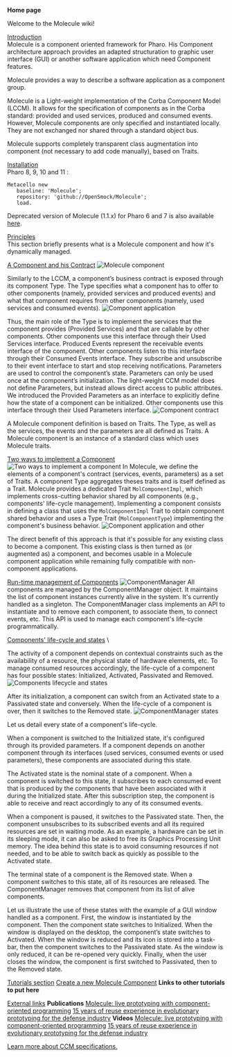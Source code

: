 **Home page**

Welcome to the Molecule wiki!

[Introduction](https://github.com/OpenSmock/Molecule/wiki#introduction) \
Molecule is a component oriented framework for Pharo. His Component architecture approach provides an adapted structuration to graphic user interface (GUI) or another software application which need Component features.

Molecule provides a way to describe a software application as a component group.

Molecule is a Light-weight implementation of the Corba Component Model (LCCM). It allows for the specification of components as in the Corba standard: provided and used services, produced and consumed events. However, Molecule components are only specified and instantiated locally. They are not exchanged nor shared through a standard object bus.

Molecule supports completely transparent class augmentation into component (not necessary to add code manually), based on Traits.

[Installation](https://github.com/OpenSmock/Molecule/wiki#installation) \
Pharo 8, 9, 10 and 11 :
```smalltalk
Metacello new
   baseline: 'Molecule';
   repository: 'github://OpenSmock/Molecule';
   load.
```
Deprecated version of Molecule (1.1.x) for Pharo 6 and 7 is also available [here](https://github.com/OpenSmock/Molecule/tree/Molecule1.1.x).

[Principles](https://github.com/OpenSmock/Molecule/wiki#principles) \
This section briefly presents what is a Molecule component and how it's dynamically managed.

[A Component and his Contract](https://github.com/OpenSmock/Molecule/wiki#a-component-and-his-contract)
![Molecule component](https://user-images.githubusercontent.com/49183340/162572734-774a7065-9772-433e-8f0a-9dc538978c92.png)

Similarly to the LCCM, a component’s business contract is exposed through its component Type. The Type specifies what a component has to offer to other components (namely, provided services and produced events) and what that component requires from other components (namely, used services and consumed events).
![Component application](https://user-images.githubusercontent.com/49183340/162572946-8cd11257-65bb-4ed3-a13a-0fe6dd6f83d1.png)

Thus, the main role of the Type is to implement the services that the component provides (Provided Services) and that are callable by other components. Other components use this interface through their Used Services interface. Produced Events represent the receivable events interface of the component. Other components listen to this interface through their Consumed Events interface. They subscribe and unsubscribe to their event interface to start and stop receiving notifications. Parameters are used to control the component’s state. Parameters can only be used once at the component’s initialization. The light-weight CCM model does not define Parameters, but instead allows direct access to public attributes. We introduced the Provided Parameters as an interface to explicitly define how the state of a component can be initialized. Other components use this interface through their Used Parameters interface.
![Component contract](https://user-images.githubusercontent.com/49183340/162573113-d347a649-b84e-4b0f-bb75-f3f1380b43f2.png)

A Molecule component definition is based on Traits. The Type, as well as the services, the events and the parameters are all defined as Traits. A Molecule component is an instance of a standard class which uses Molecule traits.

[Two ways to implement a Component](https://github.com/OpenSmock/Molecule/wiki#two-ways-to-implement-a-component)
![Two ways to implement a component](https://user-images.githubusercontent.com/49183340/162573288-4d7fc513-5d98-420e-a309-e98f1e42fc6d.png)
In Molecule, we define the elements of a component's contract (services, events, parameters) as a set of Traits. A component Type aggregates theses traits and is itself defined as a Trait. Molecule provides a dedicated Trait `MolComponentImpl`, which implements cross-cutting behavior shared by all components (e.g., components' life-cycle management). Implementing a component consists in defining a class that uses the `MolComponentImpl` Trait to obtain component shared behavior and uses a Type Trait (`MolComponentType`) implementing the component's business behavior.
![Component application and other](https://user-images.githubusercontent.com/49183340/162573410-9543b74f-af2f-4ad9-a156-aa4759916773.png)

The direct benefit of this approach is that it's possible for any existing class to become a component. This existing class is then turned as (or augmented as) a component, and becomes usable in a Molecule component application while remaining fully compatible with non-component applications.

[Run-time management of Components](https://github.com/OpenSmock/Molecule/wiki#run-time-management-of-components)
![ComponentManager](https://user-images.githubusercontent.com/49183340/162572598-0219f49d-8975-4dbb-8764-e3f379c58d69.png)
All components are managed by the ComponentManager object. It maintains the list of component instances currently alive in the system. It's currently handled as a singleton. The ComponentManager class implements an API to instantiate and to remove each component, to associate them, to connect events, etc. This API is used to manage each component's life-cycle programmatically.

[Components' life-cycle and states](https://github.com/OpenSmock/Molecule/wiki#components-lifecycle-and-states) \

The activity of a component depends on contextual constraints such as the availability of a resource, the physical state of hardware elements, etc. To manage consumed resources accordingly, the life-cycle of a component has four possible states: Initialized, Activated, Passivated and Removed.
![Components lifecycle and states](https://user-images.githubusercontent.com/49183340/162570154-b39fc041-03f3-40d2-ad3f-30aac027a4b0.png)

After its initialization, a component can switch from an Activated state to a Passivated state and conversely. When the life-cycle of a component is over, then it switches to the Removed state.
![ComponentManager states](https://user-images.githubusercontent.com/49183340/162572394-03d8bdda-e447-4095-864e-2793b913616c.png)

Let us detail every state of a component's life-cycle.

When a component is switched to the Initialized state, it's configured through its provided parameters. If a component depends on another component through its interfaces (used services, consumed events or used parameters), these components are associated during this state.

The Activated state is the nominal state of a component. When a component is switched to this state, it subscribes to each consumed event that is produced by the components that have been associated with it during the Initialized state. After this subscription step, the component is able to receive and react accordingly to any of its consumed events.

When a component is paused, it switches to the Passivated state. Then, the component unsubscribes to its subscribed events and all its required resources are set in waiting mode. As an example, a hardware can be set in its sleeping mode, it can also be asked to free its Graphics Processing Unit memory. The idea behind this state is to avoid consuming resources if not needed, and to be able to switch back as quickly as possible to the Activated state.

The terminal state of a component is the Removed state. When a component switches to this state, all of its resources are released. The ComponentManager removes that component from its list of alive components.

Let us illustrate the use of these states with the example of a GUI window handled as a component. First, the window is instantiated by the component. Then the component state switches to Initialized. When the window is displayed on the desktop, the component’s state switches to Activated. When the window is reduced and its icon is stored into a task-bar, then the component switches to the Passivated state. As the window is only reduced, it can be re-opened very quickly. Finally, when the user closes the window, the component is first switched to Passivated, then to the Removed state.

[Tutorials section](https://github.com/OpenSmock/Molecule/wiki#tutorials-section)
[Create a new Molecule Component](https://github.com/OpenSmock/Molecule/wiki/Tutorial-:-Create-a-new-Molecule-Component)
**Links to other tutorials to put here**

[External links](https://github.com/OpenSmock/Molecule/wiki#external-links)
**Publications**
[Molecule: live prototyping with component-oriented programming](https://inria.hal.science/hal-02966704/)
[15 years of reuse experience in evolutionary prototyping for the defense industry](https://inria.hal.science/hal-02966691/preview/ICSR_15years.pdf)
**Videos**
[Molecule: live prototyping with component-oriented programming](https://www.youtube.com/watch?v=Zfo3VkH2bVw)
[15 years of reuse experience in evolutionary prototyping for the defense industry](https://www.youtube.com/watch?v=Zfo3VkH2bVw)

[Learn more about CCM specifications.](https://www.omg.org/spec/CCM/About-CCM/)
